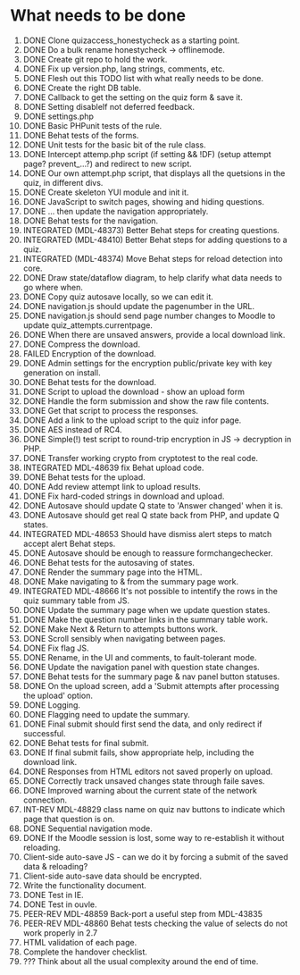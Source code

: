 # What needs to be done

1.  DONE Clone quizaccess_honestycheck as a starting point.
2.  DONE Do a bulk rename honestycheck -> offlinemode.
3.  DONE Create git repo to hold the work.
4.  DONE Fix up version.php, lang strings, comments, etc.
5.  DONE Flesh out this TODO list with what really needs to be done.
6.  DONE Create the right DB table.
7.  DONE Callback to get the setting on the quiz form & save it.
8.  DONE Setting disableIf not deferred feedback.
9.  DONE settings.php
10. DONE Basic PHPunit tests of the rule.
11. DONE Behat tests of the forms.
12. DONE Unit tests for the basic bit of the rule class.
13. DONE Intercept attemp.php script (if setting && !DF) (setup attempt page? prevent_...?) and redirect to new script.
14. DONE Our own attempt.php script, that displays all the quetsions in the quiz, in different divs.
15. DONE Create skeleton YUI module and init it.
16. DONE JavaScript to switch pages, showing and hiding questions.
17. DONE ... then update the navigation appropriately.
18. DONE Behat tests for the navigation.
19. INTEGRATED (MDL-48373) Better Behat steps for creating questions.
20. INTEGRATED (MDL-48410) Better Behat steps for adding questions to a quiz.
21. INTEGRATED (MDL-48374) Move Behat steps for reload detection into core.
22. DONE Draw state/dataflow diagram, to help clarify what data needs to go where when.
23. DONE Copy quiz autosave locally, so we can edit it.
24. DONE navigation.js should update the pagenumber in the URL.
25. DONE navigation.js should send page number changes to Moodle to update quiz_attempts.currentpage.
26. DONE When there are unsaved answers, provide a local download link.
27. DONE Compress the download.
28. FAILED Encryption of the download.
29. DONE Admin settings for the encryption public/private key with key generation on install.
30. DONE Behat tests for the download.
31. DONE Script to upload the download - show an upload form
32. DONE Handle the form submission and show the raw file contents.
33. DONE Get that script to process the responses.
34. DONE Add a link to the upload script to the quiz infor page.
35. DONE AES instead of RC4.
36. DONE Simple(!) test script to round-trip encryption in JS -> decryption in PHP.
37. DONE Transfer working crypto from cryptotest to the real code.
38. INTEGRATED MDL-48639 fix Behat upload code.
39. DONE Behat tests for the upload.
40. DONE Add review attempt link to upload results.
41. DONE Fix hard-coded strings in download and upload.
42. DONE Autosave should update Q state to 'Answer changed' when it is.
43. DONE Autosave should get real Q state back from PHP, and update Q states.
44. INTEGRATED MDL-48653 Should have dismiss alert steps to match accept alert Behat steps.
45. DONE Autosave should be enough to reassure formchangechecker.
46. DONE Behat tests for the autosaving of states.
47. DONE Render the summary page into the HTML.
48. DONE Make navigating to & from the summary page work.
49. INTEGRATED MDL-48666 It's not possible to intentify the rows in the quiz summary table from JS.
50. DONE Update the summary page when we update question states.
51. DONE Make the question number links in the summary table work.
52. DONE Make Next & Return to attempts buttons work.
53. DONE Scroll sensibly when navigating between pages.
54. DONE Fix flag JS.
55. DONE Rename, in the UI and comments, to fault-tolerant mode.
56. DONE Update the navigation panel with question state changes.
57. DONE Behat tests for the summary page & nav panel button statuses.
58. DONE On the upload screen, add a 'Submit attempts after processing the upload' option.
59. DONE Logging.
60. DONE Flagging need to update the summary.
61. DONE Final submit should first send the data, and only redirect if successful.
62. DONE Behat tests for final submit.
63. DONE If final submit fails, show appropriate help, including the download link.
64. DONE Responses from HTML editors not saved properly on upload.
65. DONE Correctly track unsaved changes state through faile saves.
66. DONE Improved warning about the current state of the network connection.
67. INT-REV MDL-48829 class name on quiz nav buttons to indicate which page that question is on.
68. DONE Sequential navigation mode.
69. DONE If the Moodle session is lost, some way to re-establish it without reloading.
70. Client-side auto-save JS - can we do it by forcing a submit of the saved data & reloading?
71. Client-side auto-save data should be encrypted.
72. Write the functionality document.
73. DONE Test in IE.
74. DONE Test in ouvle.
75. PEER-REV MDL-48859 Back-port a useful step from MDL-43835
75. PEER-REV MDL-48860 Behat tests checking the value of selects do not work properly in 2.7
75. HTML validation of each page.
76. Complete the handover checklist.
77. ??? Think about all the usual complexity around the end of time.
